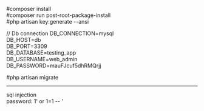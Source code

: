 #composer install \
#composer run post-root-package-install \
#php artisan key:generate --ansi


// Db connection
DB_CONNECTION=mysql \
DB_HOST=db \
DB_PORT=3309 \
DB_DATABASE=testing_app \
DB_USERNAME=web_admin \
DB_PASSWORD=mauFJcuf5dhRMQrjj

#php artisan migrate

---
sql injection \
password: 1' or 1=1 -- '
